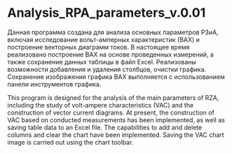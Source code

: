 # Analysis_RPA_parameters_v.0.01

Данная программа создана для анализа основных параметров РЗиА, включая исследование вольт-амперных характеристик (ВАХ) и построение векторных диаграмм токов. 
В настоящее время реализовано построение ВАХ на основе проведенных измерений, а также сохранение данных таблицы в файл Excel. 
Реализованы возможности добавления и удаления столбцов, очистки графика. Сохранение изображения графика ВАХ выполняется с использованием панели инструментов графика.


This program is designed for the analysis of the main parameters of RZA, including the study of volt-ampere characteristics (VAC) and the construction of vector current diagrams.
At present, the construction of VAC based on conducted measurements has been implemented, as well as saving table data to an Excel file.
The capabilities to add and delete columns and clear the chart have been implemented. Saving the VAC chart image is carried out using the chart toolbar.
